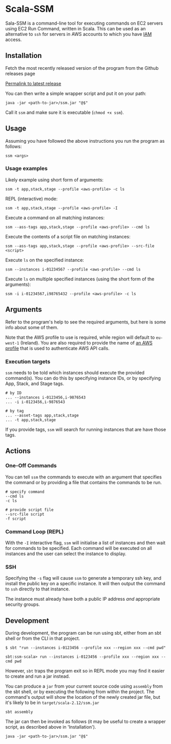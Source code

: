 Scala-SSM
=========

Sala-SSM is a command-line tool for executing commands on EC2 servers
using EC2 Run Command, written in Scala. This can be used as an
alternative to `ssh` for servers in AWS accounts to which you have
[IAM](https://aws.amazon.com/iam/) access.

## Installation

Fetch the most recently released version of the program from the
Github releases page

[Permalink to latest release](https://github.com/guardian/ssm-scala/releases/latest)

You can then write a simple wrapper script and put it on your path:

    java -jar <path-to-jar>/ssm.jar "@$"

Call it `ssm` and make sure it is executable (`chmod +x ssm`).

## Usage

Assuming you have followed the above instructions you run the program
as follows:

    ssm <args>

### Usage examples

Likely example using short form of arguments:

    ssm -t app,stack,stage --profile <aws-profile> -c ls

REPL (interactive) mode:

    ssm -t app,stack,stage --profile <aws-profile> -I

Execute a command on all matching instances:

    ssm --ass-tags app,stack,stage --profile <aws-profile> --cmd ls

Execute the contents of a script file on matching instances:

    ssm --ass-tags app,stack,stage --profile <aws-profile> --src-file <script>

Execute `ls` on the specified instance:

    ssm --instances i-01234567 --profile <aws-profile> --cmd ls

Execute `ls` on multiple specified instances (using the short form of
the arguments):

    ssm -i i-01234567,i98765432 --profile <aws-profile> -c ls

## Arguments

Refer to the program's help to see the required arguments, but here is
some info about some of them.

Note that the AWS profile to use is required, while region will
default to `eu-west-1` (Ireland). You are also required to provide
the name of [an AWS profile](https://docs.aws.amazon.com/cli/latest/userguide/cli-multiple-profiles.html)
that is used to authenticate AWS API calls.

### Execution targets

`ssm` needs to be told which instances should execute the provided
command(s). You can do this by specifying instance IDs, or by
specifying App, Stack, and Stage tags.

    # by ID
	... --instances i-0123456,i-9876543
    ... -i i-0123456,i-9876543
	
	# by tag
	... --asset-tags app,stack,stage
	... -t app,stack,stage

If you provide tags, `ssm` will search for running instances that are
have those tags.

## Actions

### One-Off Commands

You can tell `ssm` the commands to execute with an argument that
specifies the command or by providing a file that contains the
commands to be run.

    # specify command
	--cmd ls
	-c ls
	
	# provide script file
	--src-file script
	-f script

### Command Loop (REPL)

With the `-I` interactive flag, `ssm` will initialise a list of
instances and then wait for commands to be specified.  Each command
will be executed on all instances and the user can select the instance
to display.

### SSH

Specifying the `-s` flag will cause `ssm` to generate a temporary ssh
key, and install the public key on a specific instance.  It will then
output the command to `ssh` directly to that instance.

The instance must already have both a public IP address _and_
appropriate security groups.

## Development

During development, the program can be run using sbt, either from an
sbt shell or from the CLI in that project.

    $ sbt "run --instances i-0123456 --profile xxx --region xxx --cmd pwd"

    sbt:ssm-scala> run --instances i-0123456 --profile xxx --region xxx --cmd pwd

However, `sbt` traps the program exit so in REPL mode you may find it
easier to create and run a jar instead.

You can produce a `jar` from your current source code using `assembly`
from the sbt shell, or by executing the following from within the
project. The command's output will show the location of the newly
created jar file, but it's likely to be in `target/scala-2.12/ssm.jar`

    sbt assembly

The jar can then be invoked as follows (it may be useful to create a
wrapper script, as described above in 'Installation').

    java -jar <path-to-jar>/ssm.jar "@$"

